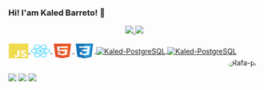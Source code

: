 ### Hi! I'am Kaled Barreto! 👋

<div align="center">
  <a href="https://github.com/kaledbarreto">
  <img height="180em" src="https://github-readme-stats.vercel.app/api?username=kaledbarreto&show_icons=true&theme=dracula&include_all_commits=true&count_private=true"/>
  <img height="180em" src="https://github-readme-stats.vercel.app/api/top-langs/?username=kaledbarreto&layout=compact&langs_count=7&theme=dracula"/>
</div>
<div style="display: inline_block"><br>
  <img align="center" alt="Kaled-Js" height="30" width="40" src="https://raw.githubusercontent.com/devicons/devicon/master/icons/javascript/javascript-plain.svg">
  <img align="center" alt="Kaled-React" height="30" width="40" src="https://raw.githubusercontent.com/devicons/devicon/master/icons/react/react-original.svg">
  <img align="center" alt="Kaled-HTML" height="30" width="40" src="https://raw.githubusercontent.com/devicons/devicon/master/icons/html5/html5-original.svg">
  <img align="center" alt="Kaled-CSS" height="30" width="40" src="https://raw.githubusercontent.com/devicons/devicon/master/icons/css3/css3-original.svg">
  <img align="center" alt="Kaled-PostgreSQL" height="30" width="40" src="https://cdn.jsdelivr.net/gh/devicons/devicon/icons/nodejs/nodejs-original.svg">
  <img align="center" alt="Kaled-PostgreSQL" height="30" width="40" src="https://cdn.jsdelivr.net/gh/devicons/devicon/icons/postgresql/postgresql-plain.svg">
  <img align="right" alt="Rafa-pic" height="150" style="border-radius:50px;"          src="https://media.discordapp.net/attachments/516766479178399744/953683714049724486/download20220303125354.png?width=540&height=540">
</div>  

##

<div> 
  <a href="https://www.instagram.com/kaled.barreto/" target="_blank"><img src="https://img.shields.io/badge/-Instagram-%23E4405F?style=for-the-badge&logo=instagram&logoColor=white" target="_blank"></a>
  <a href = "mailto:kaledbarreto@gmail.com"><img src="https://img.shields.io/badge/-Gmail-%23333?style=for-the-badge&logo=gmail&logoColor=white" target="_blank"></a>
  <a href="https://www.linkedin.com/in/kaledbarreto/" target="_blank"><img src="https://img.shields.io/badge/-LinkedIn-%230077B5?style=for-the-badge&logo=linkedin&logoColor=white" target="_blank"></a> 
</div>
